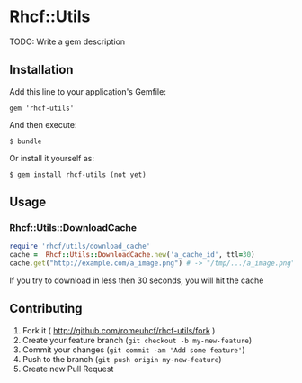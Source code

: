 # Rhcf::Utils

TODO: Write a gem description

## Installation

Add this line to your application's Gemfile:

    gem 'rhcf-utils'

And then execute:

    $ bundle

Or install it yourself as:

    $ gem install rhcf-utils (not yet)

## Usage
### Rhcf::Utils::DownloadCache

```ruby
require 'rhcf/utils/download_cache'
cache =  Rhcf::Utils::DownloadCache.new('a_cache_id', ttl=30)
cache.get("http://example.com/a_image.png") # -> "/tmp/.../a_image.png"
```
If you try to download in less then 30 seconds, you will hit the cache

## Contributing

1. Fork it ( http://github.com/romeuhcf/rhcf-utils/fork )
2. Create your feature branch (`git checkout -b my-new-feature`)
3. Commit your changes (`git commit -am 'Add some feature'`)
4. Push to the branch (`git push origin my-new-feature`)
5. Create new Pull Request
